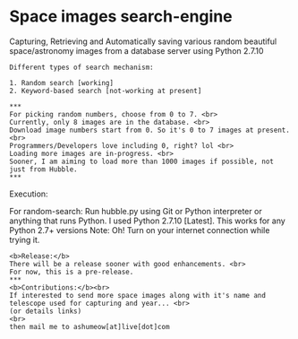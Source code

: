 # Space images search-engine
Capturing, Retrieving and Automatically saving various random beautiful space/astronomy images from a database server using Python 2.7.10
```
Different types of search mechanism:

1. Random search [working]
2. Keyword-based search [not-working at present]

***
For picking random numbers, choose from 0 to 7. <br>
Currently, only 8 images are in the database. <br>
Download image numbers start from 0. So it's 0 to 7 images at present. <br>
Programmers/Developers love including 0, right? lol <br>
Loading more images are in-progress. <br>
Sooner, I am aiming to load more than 1000 images if possible, not just from Hubble.
***
```
Execution:

For random-search:
Run hubble.py using Git or Python interpreter or anything that runs Python.
I used Python 2.7.10 [Latest]. This works for any Python 2.7+ versions
Note: Oh! Turn on your internet connection while trying it.
```
<b>Release:</b>
There will be a release sooner with good enhancements. <br>
For now, this is a pre-release.
***
<b>Contributions:</b><br>
If interested to send more space images along with it's name and telescope used for capturing and year... <br>
(or details links)
<br>
then mail me to ashumeow[at]live[dot]com
